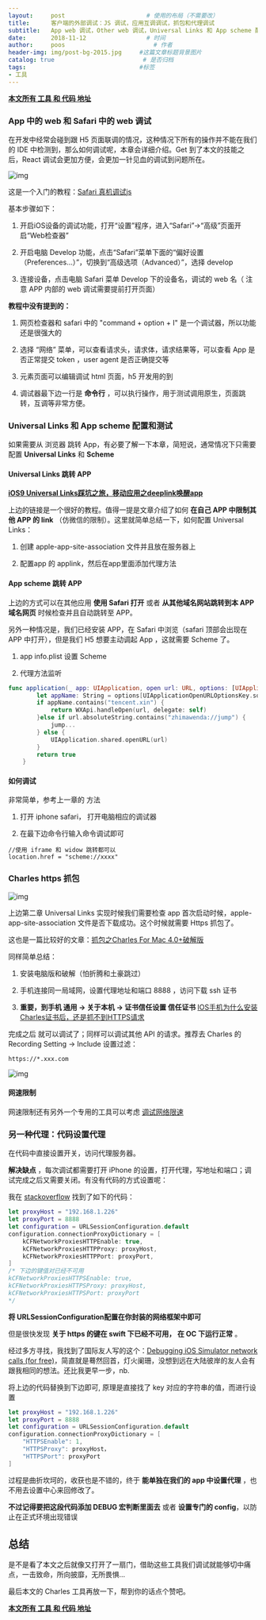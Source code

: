 ```yaml
---
layout:     post                       # 使用的布局（不需要改）
title:      客户端的外部调试：JS 调试，应用互调调试，抓包和代理调试                 # 标题
subtitle:   App web 调试，Other web 调试，Universal Links 和 App scheme 配置和测试，Charles https 抓包 和 代码中设置 https Proxy           #副标题
date:       2018-11-12                 # 时间
author:     poos                         # 作者
header-img: img/post-bg-2015.jpg     #这篇文章标题背景图片
catalog: true                         # 是否归档
tags:                                #标签
- 工具
---
```


**[本文所有 工具 和 代码 地址](https://github.com/poos/BlogDemo)**

### App 中的 web 和 Safari 中的 web 调试

在开发中经常会碰到跟 H5 页面联调的情况，这种情况下所有的操作并不能在我们的 IDE 中检测到，那么如何调试呢，本章会详细介绍。Get 到了本文的技能之后，React 调试会更加方便，会更加一针见血的调试到问题所在。

![img](https://upload-images.jianshu.io/upload_images/2363263-9b5f0e4ce311e25b.jpg)

这是一个入门的教程：[Safari 真机调试js](https://www.jianshu.com/p/ed4b1bfb57dc)

基本步骤如下：

1. 开启iOS设备的调试功能，打开“设置”程序，进入“Safari”->“高级”页面开启“Web检查器”

2. 开启电脑 Develop 功能，点击“Safari”菜单下面的“偏好设置（Preferences...）”，切换到“高级选项（Advanced）”，选择 develop

3. 连接设备，点击电脑 Safari 菜单 Develop 下的设备名，调试的 web 名（ 注意 APP 内部的 web 调试需要提前打开页面）

**教程中没有提到的：**

1. 网页检查器和 safari 中的 "command + option + I" 是一个调试器，所以功能还是很强大的

2. 选择 “网络” 菜单，可以查看请求头，请求体，请求结果等，可以查看 App 是否正常提交 token ，user agent 是否正确提交等

3. 元素页面可以编辑调试 html 页面，h5 开发用的到

4. 调试器最下边一行是 **命令行** ，可以执行操作，用于测试调用原生，页面跳转，互调等非常方便。


### Universal Links 和 App scheme 配置和测试

如果需要从 浏览器 跳转 App，有必要了解一下本章，简短说，通常情况下只需要配置 **Universal Links** 和 **Scheme**

#### Universal Links 跳转 APP

**[iOS9 Universal Links踩坑之旅，移动应用之deeplink唤醒app](https://www.jianshu.com/p/77b530f0c67b)**

上边的链接是一个很好的教程。值得一提是文章介绍了如何 **在自己 APP 中限制其他 APP 的 link** （仿微信的限制）。这里就简单总结一下，如何配置 Universal Links：

1. 创建 apple-app-site-association 文件并且放在服务器上

2. 配置app 的 applink，然后在app里面添加代理方法

#### App scheme 跳转 APP

上边的方式可以在其他应用 **使用 Safari 打开** 或者 **从其他域名网站跳转到本 APP 域名网页** 时候检查并且自动跳转至 APP。

另外一种情况是，我们已经安装 APP，在 Safari 中浏览（safari 顶部会出现在 APP 中打开），但是我们 H5 想要主动调起 App ，这就需要 Scheme 了。

1. app info.plist 设置 Scheme

2. 代理方法监听

```swift
func application(_ app: UIApplication, open url: URL, options: [UIApplicationOpenURLOptionsKey: Any] = [:]) -> Bool {
        let appName: String = options[UIApplicationOpenURLOptionsKey.sourceApplication] as! String
        if appName.contains("tencent.xin") {
            return WXApi.handleOpen(url, delegate: self)
        }else if url.absoluteString.contains("zhimawenda://jump") {
            jump...
        } else {
            UIApplication.shared.openURL(url)
        }
        return true
    }
```

#### 如何调试

非常简单，参考上一章的 方法

1. 打开 iphone safari， 打开电脑相应的调试器

2. 在最下边命令行输入命令调试即可

```
//使用 iframe 和 widow 跳转都可以
location.href = "scheme://xxxx"
```

### Charles https 抓包

![img](https://upload-images.jianshu.io/upload_images/2469183-c422573ff7075723.png?imageMogr2/auto-orient/)

上边第二章 Universal Links 实现时候我们需要检查 app 首次启动时候，apple-app-site-association 文件是否下载成功。这个时候就需要 Https 抓包了。

这也是一篇比较好的文章：[抓包之Charles For Mac 4.0+破解版](https://www.jianshu.com/p/1c1023036a75)

同样简单总结：

1. 安装电脑版和破解（怕折腾和土豪跳过）

2. 手机连接同一局域网，设置代理地址和端口 8888 ，访问下载 ssh 证书

3. **重要，到手机 通用 -> 关于本机 -> 证书信任设置 信任证书** [IOS手机为什么安装Charles证书后，还是抓不到HTTPS请求](https://www.jianshu.com/p/3b26934fb839)

完成之后 就可以调试了；同样可以调试其他 API 的请求。推荐去 Charles 的 Recording Setting -> Include 设置过滤：

```
https://*.xxx.com
```

![img](https://img.yzcdn.cn/public_files/2018/04/18/1450c9728e75cbbe6f6532370cc36ecf.png)


#### 网速限制

网速限制还有另外一个专用的工具可以考虑 [调试网络限速](https://blog.csdn.net/zhai19931004/article/details/52127685)

### 另一种代理：代码设置代理

在代码中直接设置开关，访问代理服务器。

**解决缺点** ，每次调试都需要打开 iPhone 的设置，打开代理，写地址和端口；调试完成之后又需要关闭。有没有代码的方式设置呢：

我在 [stackoverflow](https://stackoverflow.com/questions/28101582/how-to-programmatically-add-a-proxy-to-an-nsurlsession/37466532) 找到了如下的代码：

```swift
let proxyHost = "192.168.1.226"
let proxyPort = 8888
let configuration = URLSessionConfiguration.default
configuration.connectionProxyDictionary = [
    kCFNetworkProxiesHTTPEnable: true,
    kCFNetworkProxiesHTTPProxy: proxyHost,
    kCFNetworkProxiesHTTPPort: proxyPort,
]
/* 下边的键值对已经不可用
kCFNetworkProxiesHTTPSEnable: true,
kCFNetworkProxiesHTTPSProxy: proxyHost,
kCFNetworkProxiesHTTPSPort: proxyPort
*/
```

**将 URLSessionConfiguration配置在你封装的网络框架中即可**

但是很快发现 **关于 https 的键在 swift 下已经不可用， 在 OC 下运行正常** 。

经过多方寻找，我找到了国际友人写的这个：[Debugging iOS Simulator network calls (for free)](https://up.smartrecruiters.com/debugging-ios-simulator-network-calls-for-free-b8e02a0c9bed)，简直就是蓦然回首，灯火阑珊，没想到远在大陆彼岸的友人会有跟我相同的想法。还比我更早一步，nb.

将上边的代码替换到下边即可, 原理是直接找了 key 对应的字符串的值，而进行设置

```swift
let proxyHost = "192.168.1.226"
let proxyPort = 8888
let configuration = URLSessionConfiguration.default
configuration.connectionProxyDictionary = [
    "HTTPSEnable": 1,
    "HTTPSProxy": proxyHost，
    "HTTPSPort": proxyPort
]
```
过程是曲折坎坷的，收获也是不错的，终于 **能单独在我们的 app 中设置代理** ，也不用去设置中心来回修改了。

**不过记得要把这段代码添加 DEBUG 宏判断里面去** 或者 **设置专门的 config**，以防止在正式环境出现错误


## 总结

是不是看了本文之后就像又打开了一扇门，借助这些工具我们调试就能够切中痛点，一击致命，所向披靡，无所畏惧...

最后本文的 Charles 工具再放一下，帮到你的话点个赞吧。

**[本文所有 工具 和 代码 地址](https://github.com/poos/BlogDemo)**

